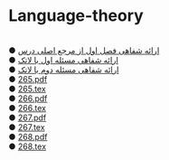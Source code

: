 # Language-theory
<br>
●  <a href="https://aparat.com/v/62KSL">ارائه شفاهی فصل اول از مرجع اصلی درس</a>
<br>
●  <a href="https://github.com/rezvaneh77/Language-theory/blob/main/msl1.rar">ارائه شفاهی مسئله اول با لاتک</a>
<br>
●  <a href="https://github.com/rezvaneh77/Language-theory/blob/main/msl2.rar">ارائه شفاهی مسئله دوم با لاتک</a>
<br>
●  <a href="https://github.com/rezvaneh77/PNU_3991_AR/blob/main/Theory-of-Languages-and-Machines/265.pdf">265.pdf</a>
<br>
●  <a href="https://github.com/rezvaneh77/PNU_3991_AR/blob/main/Theory-of-Languages-and-Machines/265.tex">265.tex</a>
<br>
●  <a href="https://github.com/rezvaneh77/PNU_3991_AR/blob/main/Theory-of-Languages-and-Machines/266.pdf">266.pdf</a>
<br>
●  <a href="https://github.com/rezvaneh77/PNU_3991_AR/blob/main/Theory-of-Languages-and-Machines/266.tex">266.tex</a>
<br>
●  <a href="https://github.com/rezvaneh77/PNU_3991_AR/blob/main/Theory-of-Languages-and-Machines/267.pdf">267.pdf</a>
<br>
●  <a href="https://github.com/rezvaneh77/Language-theory/blob/main/267.tex">267.tex</a>
<br>
●  <a href="https://github.com/rezvaneh77/Language-theory/blob/main/268.pdf">268.pdf</a>
<br>
●  <a href="https://github.com/rezvaneh77/Language-theory/blob/main/268.tex">268.tex</a>


